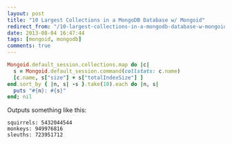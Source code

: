 ```yaml
---
layout: post
title: "10 Largest Collections in a MongoDB Database w/ Mongoid"
redirect_from: "/10-largest-collections-in-a-mongodb-database-w-mongoid/"
date: 2013-08-04 16:47:44
tags: [mongoid, mongodb]
comments: true
---
```


```ruby
Mongoid.default_session.collections.map do |c|
  s = Mongoid.default_session.command(collstats: c.name)
  [c.name, s["size"] + s["totalIndexSize"] ]
end.sort_by { |n, s| -s }.take(10).each do |n, s|
  puts "#{n}: #{s}"
end; nil
```

Outputs something like this:

```
squirrels: 5432044544
monkeys: 949976816
sleuths: 723951712
```

